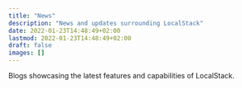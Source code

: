 ```yaml
---
title: "News"
description: "News and updates surrounding LocalStack"
date: 2022-01-23T14:48:49+02:00
lastmod: 2022-01-23T14:48:49+02:00
draft: false
images: []
---
```


Blogs showcasing the latest features and capabilities of LocalStack.
